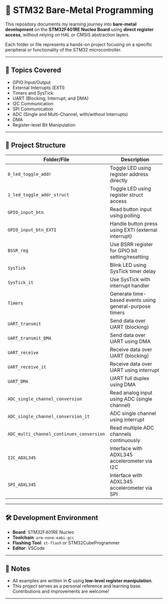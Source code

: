 # 🚀 STM32 Bare-Metal Programming

This repository documents my learning journey into **bare-metal development** on the **STM32F401RE Nucleo Board** using **direct register access**, without relying on HAL or CMSIS abstraction layers.

Each folder or file represents a hands-on project focusing on a specific peripheral or functionality of the STM32 microcontroller.

---

## 📘 Topics Covered

- GPIO Input/Output
- External Interrupts (EXTI)
- Timers and SysTick
- UART (Blocking, Interrupt, and DMA)
- I2C Communication
- SPI Communication
- ADC (Single and Multi-Channel, with/without Interrupts)
- DMA
- Register-level Bit Manipulation

---

## 📁 Project Structure

| Folder/File                             | Description |
|----------------------------------------|-------------|
| `0_led_toggle_addr`                    | Toggle LED using register address directly |
| `1_led_toggle_addr_struct`            | Toggle LED using register struct access |
| `GPIO_input_btn`                      | Read button input using polling |
| `GPIO_input_btn_EXTI`                 | Handle button press using EXTI (external interrupt) |
| `BSSR_reg`                            | Use BSRR register for GPIO bit setting/resetting |
| `SysTick`                             | Blink LED using SysTick timer delay |
| `SysTick_it`                          | Use SysTick with interrupt handler |
| `Timers`                              | Generate time-based events using general-purpose timers |
| `UART_transmit`                       | Send data over UART (blocking) |
| `UART_transmit_DMA`                   | Send data over UART using DMA |
| `UART_receive`                        | Receive data over UART (blocking) |
| `UART_receive_it`                     | Receive data over UART using interrupt |
| `UART_DMA`                            | UART full duplex using DMA |
| `ADC_single_channel_conversion`       | Read analog input using ADC (single channel) |
| `ADC_single_channel_conversion_it`    | ADC single channel using interrupt |
| `ADC_multi_channel_continues_conversion` | Read multiple ADC channels continuously |
| `I2C_ADXL345`                         | Interface with ADXL345 accelerometer via I2C |
| `SPI_ADXL345`                         | Interface with ADXL345 accelerometer via SPI |

---

## 🛠 Development Environment

- **Board**: STM32F401RE Nucleo
- **Toolchain**: `arm-none-eabi-gcc`
- **Flashing Tool**: `st-flash` or STM32CubeProgrammer
- **Editor**: VSCode 

---

## 📎 Notes

- All examples are written in **C** using **low-level register manipulation**.
- This project serves as a personal reference and learning base. Contributions and improvements are welcome!

---


